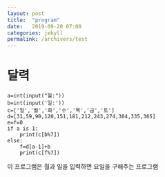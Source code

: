 ```yaml
---
layout: post
title:  "program"
date:   2019-09-20 07:00
categories: jekyll
permalink: /archivers/test
---
```


# 달력

```ptchon
a=int(input("월:"))
b=int(input('일:'))
c=['일','월','화','수','목','금','토']
d=[31,59,90,120,151,181,212,243,274,304,335,365]
e=f=0
if a is 1:
    print(c[b%7])
else:
    f=d[a-1]+b
    print(c[f%7])
```    
이 프로그램은 월과 일을 입력하면 요일을 구해주는 프로그램
